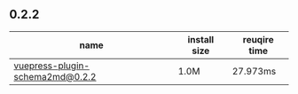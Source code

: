 ## 0.2.2

| name | install size | reuqire time |
| ---  | --- | --- |
| vuepress-plugin-schema2md@0.2.2 | 1.0M | 27.973ms |
        